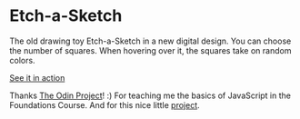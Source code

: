 # Etch-a-Sketch
The old drawing toy Etch-a-Sketch in a new digital design. You can choose the number of squares. When hovering over it, the squares take on random colors.


[See it in action](https://carinagrode.github.io/etch-a-sketch/)

Thanks [The Odin Project](https://www.theodinproject.com/)! :) For teaching me the basics of JavaScript in the Foundations Course. And for this nice little [project](https://www.theodinproject.com/lessons/foundations-etch-a-sketch).

